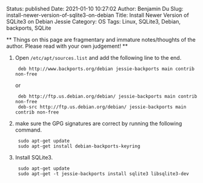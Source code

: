 Status: published
Date: 2021-01-10 10:27:02
Author: Benjamin Du
Slug: install-newer-version-of-sqlite3-on-debian
Title: Install Newer Version of SQLite3 on Debian Jessie
Category: OS
Tags: Linux, SQLite3, Debian, backports, SQLite

**
Things on this page are fragmentary and immature notes/thoughts of the author.
Please read with your own judgement!
**

1. Open `/etc/apt/sources.list` and add the following line to the end.

        deb http://www.backports.org/debian jessie-backports main contrib non-free

    or

        deb http://ftp.us.debian.org/debian/ jessie-backports main contrib non-free
        deb-src http://ftp.us.debian.org/debian/ jessie-backports main contrib non-free

2. make sure the GPG signatures are correct by running the following command.

        sudo apt-get update
        sudo apt-get install debian-backports-keyring

3. Install SQLite3.

        sudo apt-get update
        sudo apt-get -t jessie-backports install sqlite3 libsqlite3-dev
